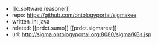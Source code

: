 
- [[c.software.reasoner]]
- repo: https://github.com/ontologyportal/sigmakee
- written_in: java
- related: [[prdct.sumo]] [[prdct.sigmarest]]
- url: http://sigma.ontologyportal.org:8080/sigma/KBs.jsp